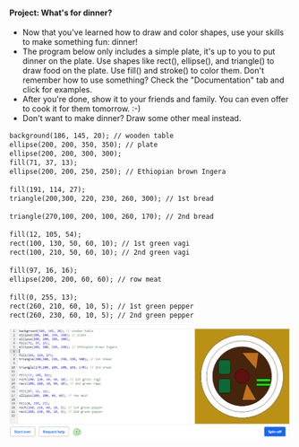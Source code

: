#### Project: What's for dinner?

- Now that you've learned how to draw and color shapes, use your skills to make something fun: dinner!
- The program below only includes a simple plate, it's up to you to put dinner on the plate. Use shapes like rect(), ellipse(), and triangle() to draw food on the plate. Use fill() and stroke() to color them. Don't remember how to use something? Check the "Documentation" tab and click for examples.
- After you're done, show it to your friends and family. You can even offer to cook it for them tomorrow. :-)
- Don't want to make dinner? Draw some other meal instead.



```
background(186, 145, 20); // wooden table
ellipse(200, 200, 350, 350); // plate
ellipse(200, 200, 300, 300);
fill(71, 37, 13);
ellipse(200, 200, 250, 250); // Ethiopian brown Ingera

fill(191, 114, 27);
triangle(200,300, 220, 230, 260, 300); // 1st bread 

triangle(270,100, 200, 100, 260, 170); // 2nd bread

fill(12, 105, 54);
rect(100, 130, 50, 60, 10); // 1st green vagi
rect(100, 210, 50, 60, 10); // 2nd green vagi

fill(97, 16, 16);
ellipse(200, 200, 60, 60); // row meat

fill(0, 255, 13);
rect(260, 210, 60, 10, 5); // 1st green pepper
rect(260, 230, 60, 10, 5); // 2nd green pepper
```

![project1](project1.png)